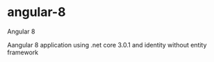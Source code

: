 # angular-8
Angular 8 


Aangular 8 application using .net core 3.0.1 and identity without entity framework
